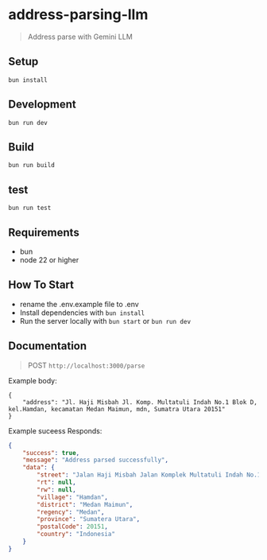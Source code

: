 # address-parsing-llm

> Address parse with Gemini LLM

## Setup

```
bun install
```

## Development

```
bun run dev
```

## Build

```
bun run build
```

## test

```
bun run test
```

## Requirements

- bun
- node 22 or higher

## How To Start
- rename the .env.example file to .env 
- Install dependencies with `bun install`
- Run the server locally with `bun start` or `bun run dev`


## Documentation

> POST `http://localhost:3000/parse`

Example body:
```
{
    "address": "Jl. Haji Misbah Jl. Komp. Multatuli Indah No.1 Blok D, kel.Hamdan, kecamatan Medan Maimun, mdn, Sumatra Utara 20151"
}
```

Example suceess Responds:
```JSON
{
    "success": true,
    "message": "Address parsed successfully",
    "data": {
        "street": "Jalan Haji Misbah Jalan Komplek Multatuli Indah No.1 Blok D",
        "rt": null,
        "rw": null,
        "village": "Hamdan",
        "district": "Medan Maimun",
        "regency": "Medan",
        "province": "Sumatera Utara",
        "postalCode": 20151,
        "country": "Indonesia"
    }
}
```
